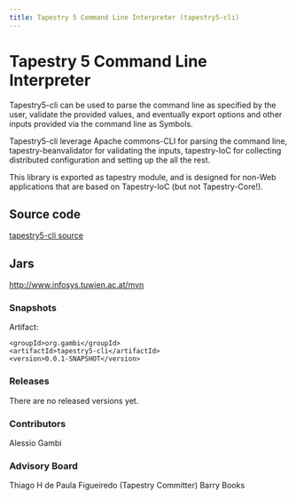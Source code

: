 ```yaml
---
title: Tapestry 5 Command Line Interpreter (tapestry5-cli)
---
```


# Tapestry 5 Command Line Interpreter

Tapestry5-cli can be used to parse the command line as specified by the user, validate the provided values, and eventually export options and other inputs provided via the command line as Symbols.

Tapestry5-cli leverage Apache commons-CLI for parsing the command line, tapestry-beanvalidator for validating the inputs, tapestry-IoC for collecting distributed configuration and setting up the all the rest.

This library is exported as tapestry module, and is designed for non-Web applications that are based on Tapestry-IoC (but not Tapestry-Core!).


## Source code

[tapestry5-cli source](https://github.com/alessiogambi/tapestry5-cli)

## Jars

http://www.infosys.tuwien.ac.at/mvn

### Snapshots

Artifact:

	<groupId>org.gambi</groupId>
	<artifactId>tapestry5-cli</artifactId>
	<version>0.0.1-SNAPSHOT</version>

### Releases

There are no released versions yet.

### Contributors

Alessio Gambi

### Advisory Board

Thiago H de Paula Figueiredo (Tapestry Committer)
Barry Books 
